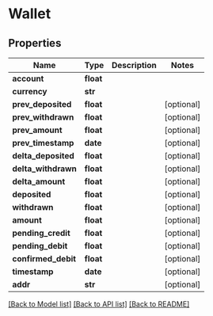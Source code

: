 # Wallet

## Properties
Name | Type | Description | Notes
------------ | ------------- | ------------- | -------------
**account** | **float** |  | 
**currency** | **str** |  | 
**prev_deposited** | **float** |  | [optional] 
**prev_withdrawn** | **float** |  | [optional] 
**prev_amount** | **float** |  | [optional] 
**prev_timestamp** | **date** |  | [optional] 
**delta_deposited** | **float** |  | [optional] 
**delta_withdrawn** | **float** |  | [optional] 
**delta_amount** | **float** |  | [optional] 
**deposited** | **float** |  | [optional] 
**withdrawn** | **float** |  | [optional] 
**amount** | **float** |  | [optional] 
**pending_credit** | **float** |  | [optional] 
**pending_debit** | **float** |  | [optional] 
**confirmed_debit** | **float** |  | [optional] 
**timestamp** | **date** |  | [optional] 
**addr** | **str** |  | [optional] 

[[Back to Model list]](../README.md#documentation-for-models) [[Back to API list]](../README.md#documentation-for-api-endpoints) [[Back to README]](../README.md)


